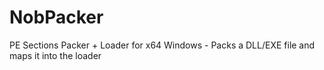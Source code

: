 # NobPacker
PE Sections Packer + Loader for x64 Windows - Packs a DLL/EXE file and maps it into the loader
